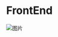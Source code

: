# FrontEnd
![图片](https://user-images.githubusercontent.com/93420481/180898721-0370e072-4f23-4061-a634-fd3765a330b7.png)
